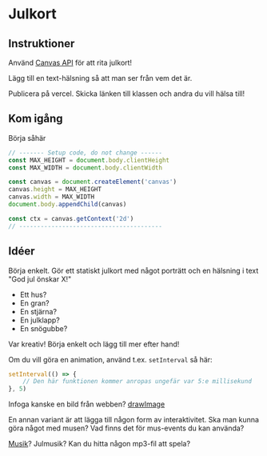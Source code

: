 # Julkort

## Instruktioner

Använd [Canvas API](https://developer.mozilla.org/en-US/docs/Web/API/Canvas_API) för att rita julkort!

Lägg till en text-hälsning så att man ser från vem det är.

Publicera på vercel. Skicka länken till klassen och andra du vill hälsa till!

## Kom igång

Börja såhär
````javascript
// ------- Setup code, do not change ------
const MAX_HEIGHT = document.body.clientHeight
const MAX_WIDTH = document.body.clientWidth

const canvas = document.createElement('canvas')
canvas.height = MAX_HEIGHT
canvas.width = MAX_WIDTH
document.body.appendChild(canvas)

const ctx = canvas.getContext('2d')
// ----------------------------------------
````

## Idéer

Börja enkelt. Gör ett statiskt julkort med något porträtt och en hälsning i text "God jul önskar X!"

* Ett hus?
* En gran?
* En stjärna?
* En julklapp?
* En snögubbe?

Var kreativ! Börja enkelt och lägg till mer efter hand!

Om du vill göra en animation, använd t.ex. `setInterval` så här:
````javascript
setInterval(() => {
    // Den här funktionen kommer anropas ungefär var 5:e millisekund
}, 5)
````

Infoga kanske en bild från webben? [drawImage](https://developer.mozilla.org/en-US/docs/Web/API/CanvasRenderingContext2D/drawImage)

En annan variant är att lägga till någon form av interaktivitet. Ska man kunna göra något med musen? Vad finns det för mus-events du kan använda?

[Musik](https://developer.mozilla.org/en-US/docs/Web/API/HTMLAudioElement/Audio)? Julmusik? Kan du hitta någon mp3-fil att spela?
